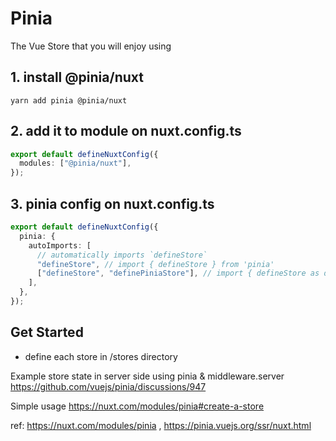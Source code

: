 # Pinia

The Vue Store that you will enjoy using

## 1. install @pinia/nuxt

`yarn add pinia @pinia/nuxt`

## 2. add it to module on nuxt.config.ts

```ts
export default defineNuxtConfig({
  modules: ["@pinia/nuxt"],
});
```

## 3. pinia config on nuxt.config.ts

```ts
export default defineNuxtConfig({
  pinia: {
    autoImports: [
      // automatically imports `defineStore`
      "defineStore", // import { defineStore } from 'pinia'
      ["defineStore", "definePiniaStore"], // import { defineStore as definePiniaStore } from 'pinia'
    ],
  },
});
```

## Get Started

- define each store in /stores directory

Example store state in server side using pinia & middleware.server <https://github.com/vuejs/pinia/discussions/947>

Simple usage <https://nuxt.com/modules/pinia#create-a-store>

ref: <https://nuxt.com/modules/pinia>
, <https://pinia.vuejs.org/ssr/nuxt.html>
